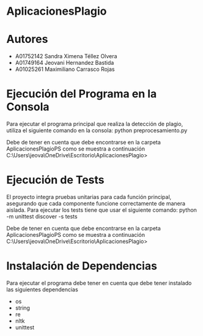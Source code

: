 # AplicacionesPlagio

# Autores
-   A01752142  Sandra Ximena Téllez Olvera
-   A01749164  Jeovani Hernandez Bastida
-   A01025261  Maximiliano Carrasco Rojas

# Ejecución del Programa en la Consola
Para ejecutar el programa principal que realiza la detección de plagio, utiliza el siguiente comando en la consola:
python preprocesamiento.py

Debe de tener en cuenta que debe encontrarse en la carpeta AplicacionesPlagioPS como se muestra a continuación
C:\Users\jeova\OneDrive\Escritorio\AplicacionesPlagio> 

# Ejecución de Tests
El proyecto integra pruebas unitarias para cada función principal, asegurando que cada componente funcione correctamente de manera aislada. Para ejecutar los tests tiene que usar el siguiente comando:
python -m unittest discover -s tests 

Debe de tener en cuenta que debe encontrarse en la carpeta AplicacionesPlagioPS como se muestra a continuación
C:\Users\jeova\OneDrive\Escritorio\AplicacionesPlagio> 

# Instalación de Dependencias
Para ejecutar el programa debe tener en cuenta que debe tener instalado las siguientes dependencias
- os
- string
- re
- nltk
- unittest
